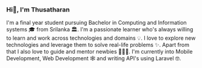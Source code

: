 ### Hi👋, I'm Thusatharan


I'm a final year student pursuing Bachelor in Computing and Information systems 🎓 from Srilanka 🏛. 
I'm a passionate learner who's always willing to learn and work across technologies and domains 💡. 
I love to explore new technologies and leverage them to solve real-life problems ✨. Apart from that I also love to guide and mentor newbies 👨🏻‍💻. 
I'm currently into Mobile Development, Web Development 🕸️ and writing API's using Laravel 🤓.


